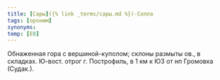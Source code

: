 ```yaml
---
title: [Сары]({% link _terms/сары.md %})-Сопла
tags: [ороним]
synonyms:
temp: [Е8]
---
```


Обнаженная гора с вершиной-куполом; склоны размыты ов., в складках. Ю-вост.
отрог г. Построфиль, в 1 км к ЮЗ от нп Громовка (Судак.).
